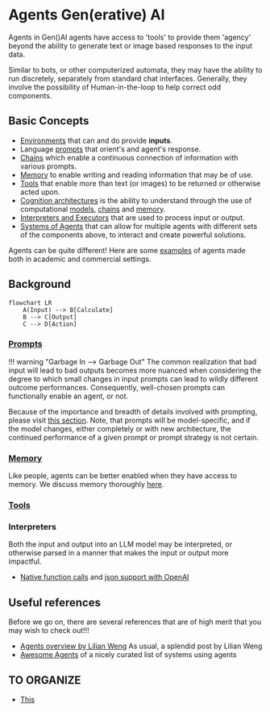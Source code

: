 # Agents Gen(erative) AI
Agents in Gen()AI agents have access to 'tools' to provide them 'agency' beyond the ability to generate text or image based responses to the input data.

Similar to bots, or other computerized automata, they may have the ability to run discretely, separately from standard chat interfaces. Generally, they involve the possibility of Human-in-the-loop to help correct odd components. 

## Basic Concepts

* [Environments](environments.md) that can and do provide **inputs**.
* Language [prompts](../prompting/index.md) that orient's and agent's response.
* [Chains](./chains.md) which enable a continuous connection of information with various prompts.
* [Memory](./memory.md) to enable writing and reading information that may be of use.
* [Tools](./actions_and_tools.md) that enable more than text (or images) to be returned or otherwise acted upon. 
* [Cognition architectures](./cognition.md) is the ability to understand through the use of computational [models](../architecture/models/index.md), [chains](chains.md) and [memory](./memory.md). 
* [Interpreters and Executors](#interpreters) that are used to process input or output.
* [Systems of Agents](systems.md) that can allow for multiple agents with different sets of the components above, to interact and create powerful solutions.

Agents can be quite different! Here are some [examples](./examples.md) of agents made both in academic and commercial settings. 

## Background
```mermaid
flowchart LR
    A(Input) --> B[Calculate]
    B --> C[Output]
    C --> D[Action]

```


### [Prompts](../prompting/index.md)

!!! warning "Garbage In --> Garbage Out"
    The common realization that bad input will lead to bad outputs becomes more nuanced when considering the degree to which small changes in input prompts can lead to wildly different outcome performances. Consequently, well-chosen prompts can functionally enable an agent, or not. 

Because of the importance and breadth of details involved with prompting, please visit [this section](../prompting/index.md). Note, that prompts will be model-specific, and if the model changes, either completely or with new architecture, the continued performance of a given prompt or prompt strategy is not certain. 

### [Memory](./memory.md)

Like people, agents can be better enabled when they have access to memory.  We discuss memory thoroughly [here](./memory.md).

### [Tools](./actions_and_tools.md)

### Interpreters 

Both the input and output into an LLM model may be interpreted, or otherwise parsed in a manner that makes the input or output more impactful. 

- [Native function calls](https://github.com/openai/openai-cookbook/blob/main/examples/How_to_call_functions_with_chat_models.ipynb) and [json support with OpenAI](https://yonom.substack.com/p/native-json-output-from-gpt-4) 



## Useful references

Before we go on, there are several references that are of high merit that you may wish to check out!!!

- [Agents overview by Lilian Weng](https://lilianweng.github.io/posts/2023-06-23-agent) As usual, a splendid post by Lilian Weng
- [Awesome Agents](https://github.com/e2b-dev/awesome-ai-agents) of a nicely curated list of systems using agents




## TO ORGANIZE


- [This](https://arxiv.org/pdf/2306.08640.pdf)

